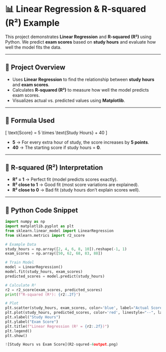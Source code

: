 # 📊 Linear Regression & R-squared (R²) Example

This project demonstrates **Linear Regression** and **R-squared (R²)** using Python. We predict **exam scores** based on **study hours** and evaluate how well the model fits the data.

---

## 🔹 Project Overview  
- Uses **Linear Regression** to find the relationship between **study hours** and **exam scores**.  
- Calculates **R-squared (R²)** to measure how well the model predicts exam scores.  
- Visualizes actual vs. predicted values using **Matplotlib**.  

---

## 🔹 Formula Used  
\[
\text{Score} = 5 \times \text{Study Hours} + 40
\]
- **5** → For every extra hour of study, the score increases by **5 points**.  
- **40** → The starting score if study hours = **0**.  

---

## 🔹 R-squared (R²) Interpretation  
- **R² = 1** → Perfect fit (model predicts scores exactly).  
- **R² close to 1** → Good fit (most score variations are explained).  
- **R² close to 0** → Bad fit (study hours don’t explain scores well).  

---

## 🔹 Python Code Snippet  
```python
import numpy as np
import matplotlib.pyplot as plt
from sklearn.linear_model import LinearRegression
from sklearn.metrics import r2_score

# Example Data
study_hours = np.array([2, 4, 6, 8, 10]).reshape(-1, 1)
exam_scores = np.array([50, 62, 68, 83, 88])

# Train Model
model = LinearRegression()
model.fit(study_hours, exam_scores)
predicted_scores = model.predict(study_hours)

# Calculate R²
r2 = r2_score(exam_scores, predicted_scores)
print(f"R-squared (R²): {r2:.2f}")

# Plot
plt.scatter(study_hours, exam_scores, color='blue', label="Actual Scores")
plt.plot(study_hours, predicted_scores, color='red', linestyle="--", label="Regression Line")
plt.xlabel("Study Hours")
plt.ylabel("Exam Score")
plt.title(f"Linear Regression (R² = {r2:.2f})")
plt.legend()
plt.show()

![Study Hours vs Exam Score](R2-squred-4output.png)
